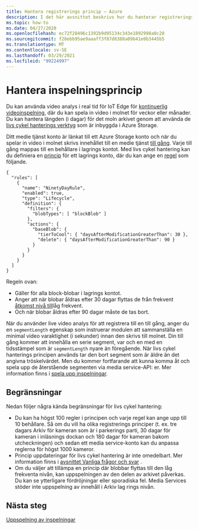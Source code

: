 ```yaml
---
title: Hantera registrerings princip – Azure
description: I det här avsnittet beskrivs hur du hanterar registrerings principer.
ms.topic: how-to
ms.date: 04/27/2020
ms.openlocfilehash: ec72f28496c1392b9d95134c343e1892998a0c28
ms.sourcegitcommit: f28ebb95ae9aaaff3f87d8388a09b41e0b3445b5
ms.translationtype: MT
ms.contentlocale: sv-SE
ms.lasthandoff: 03/29/2021
ms.locfileid: "99224997"
---
```

# <a name="manage-recording-policy"></a>Hantera inspelningsprincip

Du kan använda video analys i real tid för IoT Edge för [kontinuerlig videoinspelning](continuous-video-recording-concept.md), där du kan spela in video i molnet för veckor eller månader. Du kan hantera längden (i dagar) för det moln arkivet genom att använda de [livs cykel hanterings verktyg](../../storage/blobs/storage-lifecycle-management-concepts.md?tabs=azure-portal) som är inbyggda i Azure Storage.  

Ditt medie tjänst konto är länkat till ett Azure Storage konto och när du spelar in video i molnet skrivs innehållet till en medie tjänst [till gång](../latest/assets-concept.md). Varje till gång mappas till en behållare i lagrings kontot. Med livs cykel hantering kan du definiera en [princip](../../storage/blobs/storage-lifecycle-management-concepts.md?tabs=azure-portal#policy) för ett lagrings konto, där du kan ange en [regel](../../storage/blobs/storage-lifecycle-management-concepts.md?tabs=azure-portal#rules) som följande.

```
{
  "rules": [
    {
      "name": "NinetyDayRule",
      "enabled": true,
      "type": "Lifecycle",
      "definition": {
        "filters": {
          "blobTypes": [ "blockBlob" ]
        },
        "actions": {
          "baseBlob": {
            "tierToCool": { "daysAfterModificationGreaterThan": 30 },
            "delete": { "daysAfterModificationGreaterThan": 90 }
          }
        }
      }
    }
  ]
}
```

Regeln ovan:

* Gäller för alla block-blobar i lagrings kontot.
* Anger att när blobar åldras efter 30 dagar flyttas de från frekvent [åtkomst nivå till](../../storage/blobs/storage-blob-storage-tiers.md?tabs=azure-portal)låg frekvent.
* Och när blobar åldras efter 90 dagar måste de tas bort.

När du använder live video analys för att registrera till en till gång, anger du en `segmentLength` egenskap som instruerar modulen att sammanställa en minimal video varaktighet (i sekunder) innan den skrivs till molnet. Din till gång kommer att innehålla en serie segment, var och en med en tidsstämpel som är `segmentLength` nyare än föregående. När livs cykel hanterings principen används tar den bort segment som är äldre än det angivna tröskelvärdet. Men du kommer fortfarande att kunna komma åt och spela upp de återstående segmenten via media service-API: er. Mer information finns i [spela upp inspelningar](playback-recordings-how-to.md). 

## <a name="limitations"></a>Begränsningar

Nedan följer några kända begränsningar för livs cykel hantering:

* Du kan ha högst 100 regler i principen och varje regel kan ange upp till 10 behållare. Så om du vill ha olika registrerings principer (t. ex. tre dagars Arkiv för kameran som är i parkerings parti, 30 dagar för kameran i inläsnings dockan och 180 dagar för kameran bakom utcheckningen) och sedan ett media service-konto kan du anpassa reglerna för högst 1000 kameror.
* Princip uppdateringar för livs cykel hantering är inte omedelbart. Mer information finns i [avsnittet Vanliga frågor och svar](../../storage/blobs/storage-lifecycle-management-concepts.md?tabs=azure-portal#faq) .
* Om du väljer att tillämpa en princip där blobbar flyttas till den låg frekventa nivån, kan uppspelningen av den delen av arkivet påverkas. Du kan se ytterligare fördröjningar eller sporadiska fel. Media Services stöder inte uppspelning av innehåll i Arkiv lag rings nivån.

## <a name="next-steps"></a>Nästa steg

[Uppspelning av inspelningar](playback-recordings-how-to.md)
